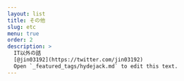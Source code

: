 ```yaml
---
layout: list
title: その他
slug: etc
menu: true
order: 2
description: >
  IT以外の話
  [@jin03192](https://twitter.com/jin03192) 
  Open `_featured_tags/hydejack.md` to edit this text.
---
```

